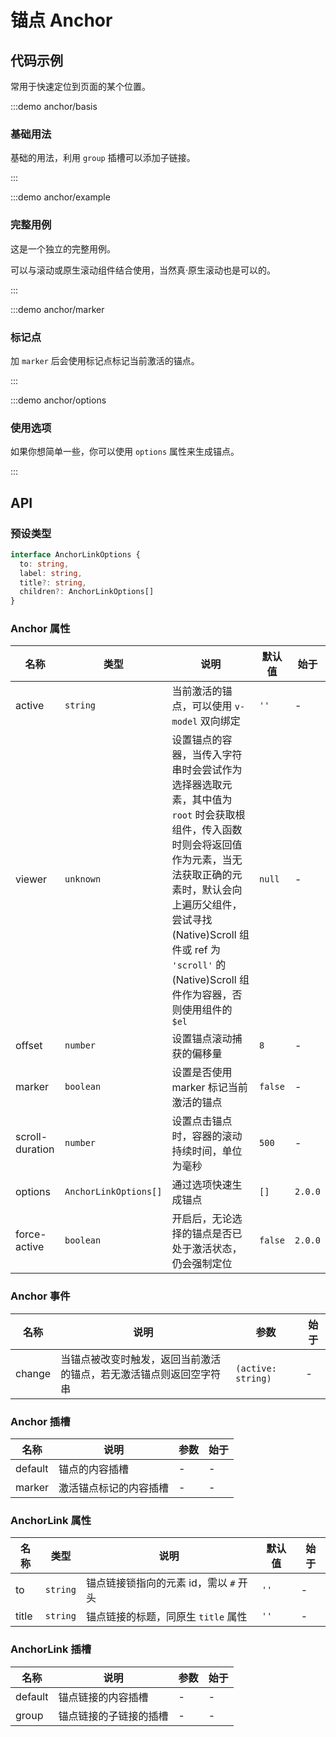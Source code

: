 # 锚点 Anchor

## 代码示例

常用于快速定位到页面的某个位置。

:::demo anchor/basis

### 基础用法

基础的用法，利用 `group` 插槽可以添加子链接。

:::

:::demo anchor/example

### 完整用例

这是一个独立的完整用例。

可以与滚动或原生滚动组件结合使用，当然真·原生滚动也是可以的。

:::

:::demo anchor/marker

### 标记点

加 `marker` 后会使用标记点标记当前激活的锚点。

:::

:::demo anchor/options

### 使用选项

如果你想简单一些，你可以使用 `options` 属性来生成锚点。

:::

## API

### 预设类型

```ts
interface AnchorLinkOptions {
  to: string,
  label: string,
  title?: string,
  children?: AnchorLinkOptions[]
}
```

### Anchor 属性

| 名称            | 类型                  | 说明                                                                                                                                                                                                                                                                        | 默认值  | 始于    |
| --------------- | --------------------- | --------------------------------------------------------------------------------------------------------------------------------------------------------------------------------------------------------------------------------------------------------------------------- | ------- | ------- |
| active          | `string`              | 当前激活的锚点，可以使用 `v-model` 双向绑定                                                                                                                                                                                                                                 | `''`    | -       |
| viewer          | `unknown`             | 设置锚点的容器，当传入字符串时会尝试作为选择器选取元素，其中值为 `root` 时会获取根组件，传入函数时则会将返回值作为元素，当无法获取正确的元素时，默认会向上遍历父组件，尝试寻找 (Native)Scroll 组件或 ref 为 `'scroll'` 的 (Native)Scroll 组件作为容器，否则使用组件的 `$el` | `null`  | -       |
| offset          | `number`              | 设置锚点滚动捕获的偏移量                                                                                                                                                                                                                                                    | `8`     | -       |
| marker          | `boolean`             | 设置是否使用 marker 标记当前激活的锚点                                                                                                                                                                                                                                      | `false` | -       |
| scroll-duration | `number`              | 设置点击锚点时，容器的滚动持续时间，单位为毫秒                                                                                                                                                                                                                              | `500`   | -       |
| options         | `AnchorLinkOptions[]` | 通过选项快速生成锚点                                                                                                                                                                                                                                                        | `[]`    | `2.0.0` |
| force-active    | `boolean`             | 开启后，无论选择的锚点是否已处于激活状态，仍会强制定位                                                                                                                                                                                                                      | `false` | `2.0.0` |

### Anchor 事件

| 名称   | 说明                                                               | 参数               | 始于 |
| ------ | ------------------------------------------------------------------ | ------------------ | ---- |
| change | 当锚点被改变时触发，返回当前激活的锚点，若无激活锚点则返回空字符串 | `(active: string)` | -    |

### Anchor 插槽

| 名称    | 说明                   | 参数 | 始于 |
| ------- | ---------------------- | ---- | ---- |
| default | 锚点的内容插槽         | -    | -    |
| marker  | 激活锚点标记的内容插槽 | -    | -    |

### AnchorLink 属性

| 名称  | 类型     | 说明                                   | 默认值 | 始于 |
| ----- | -------- | -------------------------------------- | ------ | ---- |
| to    | `string` | 锚点链接锁指向的元素 id，需以 `#` 开头 | `''`   | -    |
| title | `string` | 锚点链接的标题，同原生 `title` 属性    | `''`   | -    |

### AnchorLink 插槽

| 名称    | 说明                   | 参数 | 始于 |
| ------- | ---------------------- | ---- | ---- |
| default | 锚点链接的内容插槽     | -    | -    |
| group   | 锚点链接的子链接的插槽 | -    | -    |
